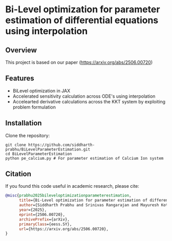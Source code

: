 # Bi-Level optimization for parameter estimation of differential equations using interpolation

## Overview

This project is based on our paper (https://arxiv.org/abs/2506.00720)

## Features

- BiLevel optimization in JAX
- Accelerated sensitivity calculation across ODE's using interpolation
- Accelearted derivative calculations across the KKT system by exploiting problem formulation
  
## Installation

Clone the repository:

```
git clone https://github.com/siddharth-prabhu/BiLevelParameterEstimation.git
cd BiLevelParameterEstimation
python pe_calcium.py # For parameter estimation of Calcium Ion system 
```

## Citation

If you found this code useful in academic research, please cite:

```bibtex
@misc{prabhu2025bileveloptimizationparameterestimation,
      title={Bi-Level optimization for parameter estimation of differential equations using interpolation}, 
      author={Siddharth Prabhu and Srinivas Rangarajan and Mayuresh Kothare},
      year={2025},
      eprint={2506.00720},
      archivePrefix={arXiv},
      primaryClass={eess.SY},
      url={https://arxiv.org/abs/2506.00720}, 
}
```
